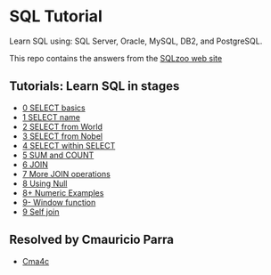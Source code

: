 # SQL Tutorial

Learn SQL using: SQL Server, Oracle, MySQL, DB2, and PostgreSQL.

This repo contains the answers from the [SQLzoo web site](https://sqlzoo.net/)

## Tutorials: Learn SQL in stages

 - [0 SELECT basics]()
 - [1 SELECT name]()
 - [2 SELECT from World]()
 - [3 SELECT from Nobel]()
 - [4 SELECT within SELECT]()
 - [5 SUM and COUNT]()
 - [6 JOIN]()
 - [7 More JOIN operations]()
 - [8 Using Null]()
 - [8+ Numeric Examples]()
 - [9- Window function]()
 - [9 Self join]()

## Resolved by Cmauricio Parra

 - [Cma4c](https://twitter.com/cma4c)
